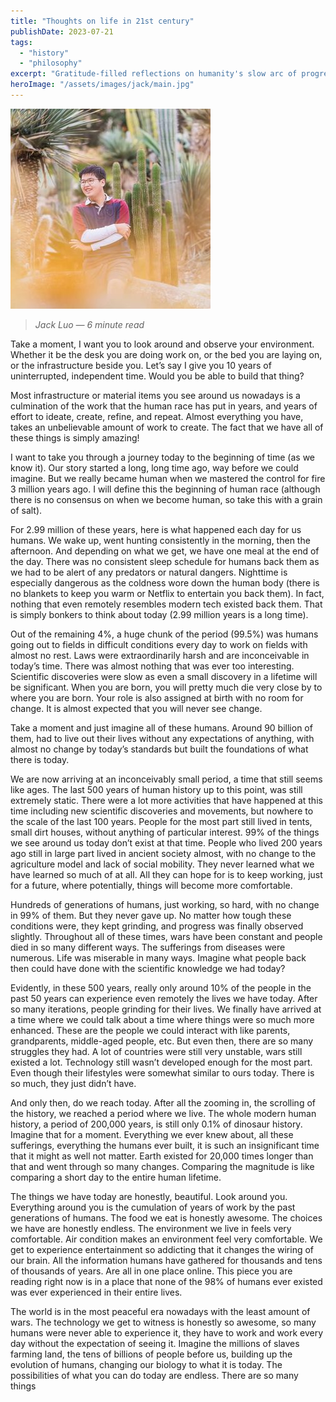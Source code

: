 ```yaml
---
title: "Thoughts on life in 21st century"
publishDate: 2023-07-21
tags:
  - "history"
  - "philosophy"
excerpt: "Gratitude-filled reflections on humanity's slow arc of progress and what modern abundance unlocks."
heroImage: "/assets/images/jack/main.jpg"
---
```

![Jack Luo](/assets/images/jack/main.jpg)

> *Jack Luo — 6 minute read*

Take a moment, I want you to look around and observe your
environment. Whether it be the desk you are doing work on, or
the bed you are laying on, or the infrastructure beside you.
Let’s say I give you 10 years of uninterrupted, independent
time. Would you be able to build that thing?

Most infrastructure or material items you see around us
nowadays is a culmination of the work that the human race has
put in years, and years of effort to ideate, create, refine,
and repeat. Almost everything you have, takes an unbelievable
amount of work to create. The fact that we have all of these
things is simply amazing!

I want to take you through a journey today to the beginning of
time (as we know it). Our story started a long, long time ago,
way before we could imagine. But we really became human when
we mastered the control for fire 3 million years ago. I will
define this the beginning of human race (although there is no
consensus on when we become human, so take this with a grain
of salt).

For 2.99 million of these years, here is what happened each
day for us humans. We wake up, went hunting consistently in
the morning, then the afternoon. And depending on what we get,
we have one meal at the end of the day. There was no
consistent sleep schedule for humans back them as we had to be
alert of any predators or natural dangers. Nighttime is
especially dangerous as the coldness wore down the human body
(there is no blankets to keep you warm or Netflix to entertain
you back them). In fact, nothing that even remotely resembles
modern tech existed back them. That is simply bonkers to think
about today (2.99 million years is a long time).

Out of the remaining 4%, a huge chunk of the period (99.5%)
was humans going out to fields in difficult conditions every
day to work on fields with almost no rest. Laws were
extraordinarily harsh and are inconceivable in today’s time.
There was almost nothing that was ever too interesting.
Scientific discoveries were slow as even a small discovery in
a lifetime will be significant. When you are born, you will
pretty much die very close by to where you are born. Your role
is also assigned at birth with no room for change. It is
almost expected that you will never see change.

Take a moment and just imagine all of these humans. Around 90
billion of them, had to live out their lives without any
expectations of anything, with almost no change by today’s
standards but built the foundations of what there is today.

We are now arriving at an inconceivably small period, a time
that still seems like ages. The last 500 years of human
history up to this point, was still extremely static. There
were a lot more activities that have happened at this time
including new scientific discoveries and movements, but
nowhere to the scale of the last 100 years. People for the
most part still lived in tents, small dirt houses, without
anything of particular interest. 99% of the things we see
around us today don’t exist at that time. People who lived 200
years ago still in large part lived in ancient society almost,
with no change to the agriculture model and lack of social
mobility. They never learned what we have learned so much of
at all. All they can hope for is to keep working, just for a
future, where potentially, things will become more
comfortable.

Hundreds of generations of humans, just working, so hard, with
no change in 99% of them. But they never gave up. No matter
how tough these conditions were, they kept grinding, and
progress was finally observed slightly. Throughout all of
these times, wars have been constant and people died in so
many different ways. The sufferings from diseases were
numerous. Life was miserable in many ways. Imagine what people
back then could have done with the scientific knowledge we had
today?

Evidently, in these 500 years, really only around 10% of the
people in the past 50 years can experience even remotely the
lives we have today. After so many iterations, people grinding
for their lives. We finally have arrived at a time where we
could talk about a time where things were so much more
enhanced. These are the people we could interact with like
parents, grandparents, middle-aged people, etc. But even then,
there are so many struggles they had. A lot of countries were
still very unstable, wars still existed a lot. Technology
still wasn’t developed enough for the most part. Even though
their lifestyles were somewhat similar to ours today. There is
so much, they just didn’t have.

And only then, do we reach today. After all the zooming in,
the scrolling of the history, we reached a period where we
live. The whole modern human history, a period of 200,000
years, is still only 0.1% of dinosaur history. Imagine that
for a moment. Everything we ever knew about, all these
sufferings, everything the humans ever built, it is such an
insignificant time that it might as well not matter. Earth
existed for 20,000 times longer than that and went through so
many changes. Comparing the magnitude is like comparing a
short day to the entire human lifetime.

The things we have today are honestly, beautiful. Look around
you. Everything around you is the cumulation of years of work
by the past generations of humans. The food we eat is honestly
awesome. The choices we have are honestly endless. The
environment we live in feels very comfortable. Air condition
makes an environment feel very comfortable. We get to
experience entertainment so addicting that it changes the
wiring of our brain. All the information humans have gathered
for thousands and tens of thousands of years. Are all in one
place online. This piece you are reading right now is in a
place that none of the 98% of humans ever existed was ever
experienced in their entire lives.

The world is in the most peaceful era nowadays with the least
amount of wars. The technology we get to witness is honestly
so awesome, so many humans were never able to experience it,
they have to work and work every day without the expectation
of seeing it. Imagine the millions of slaves farming land, the
tens of billions of people before us, building up the
evolution of humans, changing our biology to what it is today.
The possibilities of what you can do today are endless. There
are so many things
